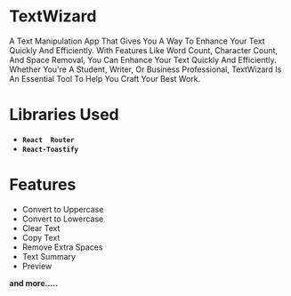# TextWizard
A Text Manipulation App That Gives You A Way To Enhance Your Text Quickly And Efficiently. With Features Like Word Count, Character Count, And Space Removal, You Can Enhance Your Text Quickly And Efficiently. Whether You're A Student, Writer, Or Business Professional, TextWizard Is An Essential Tool To Help You Craft Your Best Work.
# Libraries Used

- **`React  Router`** 
- **`React-Toastify `**

# Features
* Convert to Uppercase
* Convert to Lowercase
* Clear Text
* Copy Text
* Remove Extra Spaces
* Text Summary
* Preview

**and more.....**
